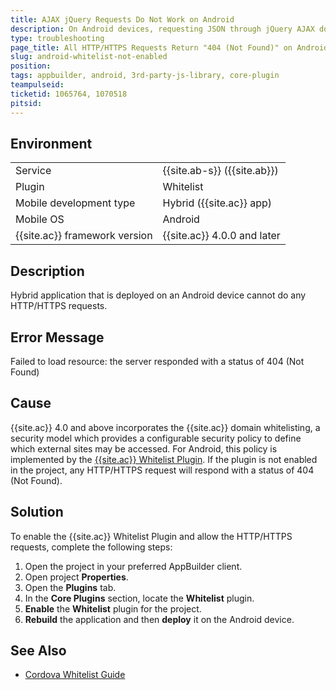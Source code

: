 ```yaml
---
title: AJAX jQuery Requests Do Not Work on Android
description: On Android devices, requesting JSON through jQuery AJAX does not return any data.
type: troubleshooting
page_title: All HTTP/HTTPS Requests Return "404 (Not Found)" on Android
slug: android-whitelist-not-enabled
position: 
tags: appbuilder, android, 3rd-party-js-library, core-plugin
teampulseid: 
ticketid: 1065764, 1070518
pitsid:
---
```


## Environment
<table>
  <tr>
    <td>Service</td>
    <td>{{site.ab-s}} ({{site.ab}})</td>	
  </tr>
  <tr>
    <td>Plugin</td>
    <td>Whitelist</td>	
  </tr>
  <tr>
    <td>Mobile development type</td>
    <td>Hybrid ({{site.ac}} app)</td>	
  </tr>
  <tr>
    <td>Mobile OS</td>
    <td>Android</td>	
  </tr>
  <tr>
    <td>{{site.ac}} framework version</td>
    <td>{{site.ac}} 4.0.0 and later</td>	
  </tr>
</table>

## Description

Hybrid application that is deployed on an Android device cannot do any HTTP/HTTPS requests.

## Error Message

Failed to load resource: the server responded with a status of 404 (Not Found) 

## Cause

{{site.ac}} 4.0 and above incorporates the {{site.ac}} domain whitelisting, a security model which provides a configurable security policy to define which external sites may be accessed. For Android, this policy is implemented by the [{{site.ac}} Whitelist Plugin](https://cordova.apache.org/docs/en/latest/reference/cordova-plugin-whitelist/). If the plugin is not enabled in the project, any HTTP/HTTPS request will respond with a status of 404 (Not Found).

## Solution

To enable the {{site.ac}} Whitelist Plugin and allow the HTTP/HTTPS requests, complete the following steps:

1. Open the project in your preferred AppBuilder client.
1. Open project **Properties**.
1. Open the **Plugins** tab.
1. In the **Core Plugins** section, locate the **Whitelist** plugin.
1. **Enable** the **Whitelist** plugin for the project.
1. **Rebuild** the application and then **deploy** it on the Android device. 

## See Also

* [Cordova Whitelist Guide](https://cordova.apache.org/docs/en/latest/guide/appdev/whitelist/)